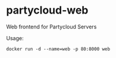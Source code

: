partycloud-web
==============

Web frontend for Partycloud Servers

Usage:

```
docker run -d --name=web -p 80:8000 web

```

